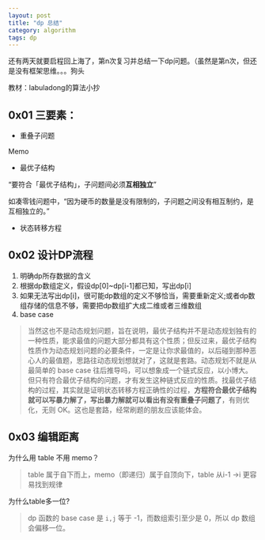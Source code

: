 ```yaml
---
layout: post
title: "dp 总结"
category: algorithm
tags: dp
---
```


还有两天就要启程回上海了，第n次复习并总结一下dp问题。（虽然是第n次，但还是没有框架思维。。。狗头 

教材：labuladong的算法小抄

## 0x01 三要素：

- 重叠子问题

Memo

- 最优子结构

“要符合「最优子结构」，子问题间必须**互相独立**”

如凑零钱问题中，“因为硬币的数量是没有限制的，子问题之间没有相互制约，是互相独立的。”

- 状态转移方程



## 0x02 设计DP流程

1. 明确dp所存数据的含义
2. 根据dp数组定义，假设dp[0]~dp[i-1]都已知，写出dp[i]
3. 如果无法写出dp[i]，很可能dp数组的定义不够恰当，需要重新定义;或者dp数组存储的信息不够，需要把dp数组扩大成二维或者三维数组
4. base case



> 当然这也不是动态规划问题，旨在说明，最优子结构并不是动态规划独有的一种性质，能求最值的问题大部分都具有这个性质；但反过来，最优子结构性质作为动态规划问题的必要条件，一定是让你求最值的，以后碰到那种恶心人的最值题，思路往动态规划想就对了，这就是套路。动态规划不就是从最简单的 base case 往后推导吗，可以想象成一个链式反应，以小博大。但只有符合最优子结构的问题，才有发生这种链式反应的性质。找最优子结构的过程，其实就是证明状态转移方程正确性的过程，**方程符合最优子结构就可以写暴力解了，写出暴力解就可以看出有没有重叠子问题了**，有则优化，无则 OK。这也是套路，经常刷题的朋友应该能体会。





## 0x03 编辑距离

为什么用 table 不用 memo？

> table 属于自下而上，memo（即递归）属于自顶向下，table 从i-1 ->i 更容易找到规律



为什么table多一位?

> dp 函数的 base case 是 `i,j` 等于 -1，而数组索引至少是 0，所以 dp 数组会偏移一位。

